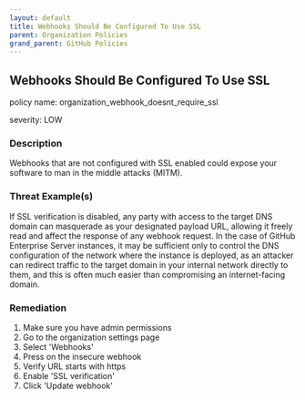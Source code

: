 ```yaml
---
layout: default
title: Webhooks Should Be Configured To Use SSL
parent: Organization Policies
grand_parent: GitHub Policies
---
```



## Webhooks Should Be Configured To Use SSL
policy name: organization_webhook_doesnt_require_ssl

severity: LOW

### Description
Webhooks that are not configured with SSL enabled could expose your software to man in the middle attacks (MITM).

### Threat Example(s)
If SSL verification is disabled, any party with access to the target DNS domain can masquerade as your designated payload URL, allowing it freely read and affect the response of any webhook request.
In the case of GitHub Enterprise Server instances, it may be sufficient only to control the DNS configuration of the network where the instance is deployed, as an attacker can redirect traffic to the target domain in your internal network directly to them, and this is often much easier than compromising an internet-facing domain.



### Remediation
1. Make sure you have admin permissions
2. Go to the organization settings page
3. Select 'Webhooks'
4. Press on the insecure webhook
5. Verify URL starts with https
6. Enable 'SSL verification'
7. Click 'Update webhook'



